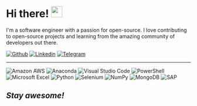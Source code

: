 <h1> Hi there! <img src="https://raw.githubusercontent.com/MartinHeinz/MartinHeinz/master/wave.gif" width="30px"></h1>
<p>
I'm a software engineer with a passion for open-source. I love contributing to open-source projects and learning from the amazing community of developers out there. 
  
[![Github](https://img.shields.io/badge/-Github-000?style=flat&logo=Github&logoColor=white)](https://github.com/a-rout) [![Linkedin](https://img.shields.io/badge/-LinkedIn-blue?style=flat&logo=Linkedin&logoColor=white)]( https://www.linkedin.com/in/a-rout/) [![Telegram](https://img.shields.io/badge/-Telegram-white?style=flat&logo=Telegram&logoColor=26A5E4)](https://t.me/theFault)

***
![Amazon AWS](https://img.shields.io/static/v1?style=flat&message=Amazon+AWS&color=232F3E&logo=Amazon+AWS&logoColor=FFFFFF&label=) ![Anaconda](https://img.shields.io/static/v1?style=flat&message=Anaconda&color=44A833&logo=Anaconda&logoColor=FFFFFF&label=) ![Visual Studio Code](https://img.shields.io/static/v1?style=flat&message=Visual+Studio+Code&color=007ACC&logo=Visual+Studio+Code&logoColor=FFFFFF&label=) ![PowerShell](https://img.shields.io/static/v1?style=flat&message=PowerShell&color=5391FE&logo=PowerShell&logoColor=FFFFFF&label=) ![Microsoft Excel](https://img.shields.io/static/v1?style=flat&message=Microsoft+Excel&color=217346&logo=Microsoft+Excel&logoColor=FFFFFF&label=) ![Python](https://img.shields.io/static/v1?style=flat&message=Python&color=3776AB&logo=Python&logoColor=FFFFFF&label=) ![Selenium](https://img.shields.io/static/v1?style=flat&message=Selenium&color=43B02A&logo=Selenium&logoColor=FFFFFF&label=) ![NumPy](https://img.shields.io/static/v1?style=flat&message=NumPy&color=013243&logo=NumPy&logoColor=FFFFFF&label=) ![MongoDB](https://img.shields.io/static/v1?style=flat&message=MongoDB&color=47A248&logo=MongoDB&logoColor=FFFFFF&label=) ![SAP](https://img.shields.io/static/v1?style=flat&message=SAP&color=0FAAFF&logo=SAP&logoColor=FFFFFF&label=) 
 
<h2><i>Stay awesome!</i></h2>
